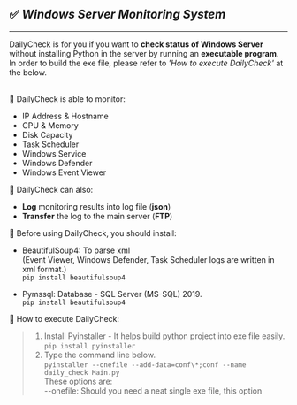 ## ✅ **_Windows Server Monitoring System_**
***

DailyCheck is for you if you want to __check status of Windows Server__ without installing Python in the server by running an __executable program__.<br/>In order to build the exe file, please refer to _'How to execute DailyCheck'_ at the below.<br/><br/>

📝 DailyCheck is able to monitor:<br/>
* IP Address & Hostname
* CPU & Memory
* Disk Capacity
* Task Scheduler
* Windows Service
* Windows Defender
* Windows Event Viewer

📝 DailyCheck can also:<br/>
* __Log__ monitoring results into log file (__json__)
* __Transfer__ the log to the main server (__FTP__)
    
🔧 Before using DailyCheck, you should install:<br/>
* BeautifulSoup4: To parse xml<br/>(Event Viewer, Windows Defender, Task Scheduler logs are written in xml format.)<br/>
`pip install beautifulsoup4`

* Pymssql: Database - SQL Server (MS-SQL) 2019.<br/>
`pip install beautifulsoup4`

🔧 How to execute DailyCheck:<br/>
>   1. Install Pyinstaller - It helps build python project into exe file easily.<br/>
    `pip install pyinstaller`
>   2.  Type the command line below. <br/>
    `pyinstaller --onefile --add-data=conf\*;conf --name daily_check Main.py`<br/>
    These options are:<br/>
    --onefile: Should you need a neat single exe file, this option 
